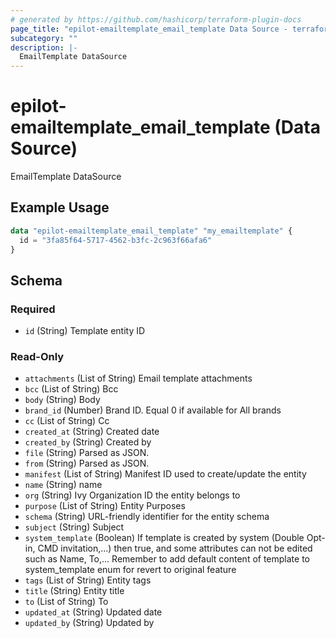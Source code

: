 ```yaml
---
# generated by https://github.com/hashicorp/terraform-plugin-docs
page_title: "epilot-emailtemplate_email_template Data Source - terraform-provider-epilot-emailtemplate"
subcategory: ""
description: |-
  EmailTemplate DataSource
---
```


# epilot-emailtemplate_email_template (Data Source)

EmailTemplate DataSource

## Example Usage

```terraform
data "epilot-emailtemplate_email_template" "my_emailtemplate" {
  id = "3fa85f64-5717-4562-b3fc-2c963f66afa6"
}
```

<!-- schema generated by tfplugindocs -->
## Schema

### Required

- `id` (String) Template entity ID

### Read-Only

- `attachments` (List of String) Email template attachments
- `bcc` (List of String) Bcc
- `body` (String) Body
- `brand_id` (Number) Brand ID. Equal 0 if available for All brands
- `cc` (List of String) Cc
- `created_at` (String) Created date
- `created_by` (String) Created by
- `file` (String) Parsed as JSON.
- `from` (String) Parsed as JSON.
- `manifest` (List of String) Manifest ID used to create/update the entity
- `name` (String) name
- `org` (String) Ivy Organization ID the entity belongs to
- `purpose` (List of String) Entity Purposes
- `schema` (String) URL-friendly identifier for the entity schema
- `subject` (String) Subject
- `system_template` (Boolean) If template is created by system (Double Opt-in, CMD invitation,...) then true, and some attributes can not be edited such as Name, To,...
Remember to add default content of template to system_template enum for revert to original feature
- `tags` (List of String) Entity tags
- `title` (String) Entity title
- `to` (List of String) To
- `updated_at` (String) Updated date
- `updated_by` (String) Updated by
